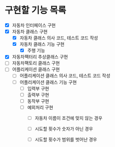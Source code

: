 # 구현할 기능 목록
- [x] 자동차 인터페이스 구현
- [x] 자동차 클래스 구현
    - [x] 자동차 클래스 의사 코드, 테스트 코드 작성
    - [x] 자동차 클래스 기능 구현
        - [x] 주행 기능
- [x] 자동차팩터리 추상클래스 구현
- [ ] 자동차팩토리 클래스 구현
- [ ] 어플리케이션 클래스 구현
    - [ ] 어플리케이션 클래스 의사 코드, 테스트 코드 작성
    - [ ] 어플리케이션 클래스 기능 구현
        - [ ] 입력부 구현
        - [ ] 출력부 구현
        - [ ] 동작부 구현
        - [ ] 예외처리 구현
            - [ ] 자동차 이름이 조건에 맞지 않는 경우
            - [ ] 시도할 횟수가 숫자가 아닌 경우
            - [ ] 시도할 횟수가 범위를 벗어난 경우
            